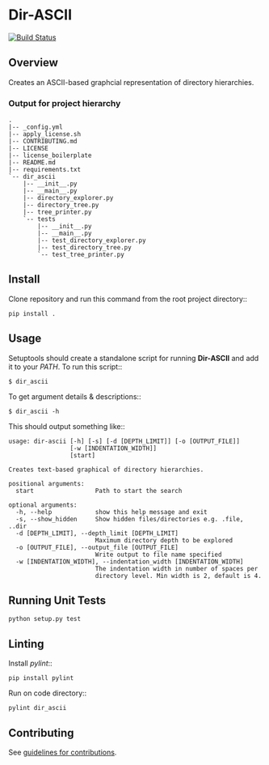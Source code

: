 # Dir-ASCII #

[![Build Status](https://travis-ci.org/tdeh/dir-ascii.svg?branch=master)](https://travis-ci.org/tdeh/dir-ascii)

## Overview ##

Creates an ASCII-based graphcial representation of directory hierarchies.

### Output for project hierarchy ###

```
.
|-- _config.yml
|-- apply_license.sh
|-- CONTRIBUTING.md
|-- LICENSE
|-- license_boilerplate
|-- README.md
|-- requirements.txt
`-- dir_ascii
    |-- __init__.py
    |-- __main__.py
    |-- directory_explorer.py
    |-- directory_tree.py
    |-- tree_printer.py
    `-- tests
        |-- __init__.py
        |-- __main__.py
        |-- test_directory_explorer.py
        |-- test_directory_tree.py
        `-- test_tree_printer.py
```

## Install ##

Clone repository and run this command from the root project directory::

    pip install .

## Usage ##

Setuptools should create a standalone script for running **Dir-ASCII** and add it to your *PATH*. To run this script::

    $ dir_ascii

To get argument details & descriptions::

    $ dir_ascii -h

This should output something like::

```
usage: dir-ascii [-h] [-s] [-d [DEPTH_LIMIT]] [-o [OUTPUT_FILE]]
                 [-w [INDENTATION_WIDTH]]
                 [start]

Creates text-based graphical of directory hierarchies.

positional arguments:
  start                 Path to start the search

optional arguments:
  -h, --help            show this help message and exit
  -s, --show_hidden     Show hidden files/directories e.g. .file, ..dir
  -d [DEPTH_LIMIT], --depth_limit [DEPTH_LIMIT]
                        Maximum directory depth to be explored
  -o [OUTPUT_FILE], --output_file [OUTPUT_FILE]
                        Write output to file name specified
  -w [INDENTATION_WIDTH], --indentation_width [INDENTATION_WIDTH]
                        The indentation width in number of spaces per
                        directory level. Min width is 2, default is 4.

```

## Running Unit Tests ##

    python setup.py test
    
## Linting ##

Install *pylint*::

    pip install pylint
    
Run on code directory::

    pylint dir_ascii

## Contributing ##

See [guidelines for contributions](CONTRIBUTING.md).
